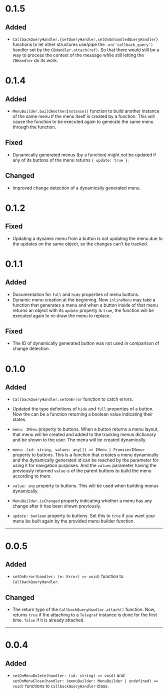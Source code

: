 # 0.1.5
## Added
- `CallbackQueryHandler.{setQueryHandler,setOnUnhandledQueryHandler}` functions
to let other structures use/pipe the `.on('callback_query')` handler set by the
`CBHandler.attach(ref)`. So that there would still be a way to process the
context of the message while still letting the `CBHandler` do its work.

# 0.1.4
## Added
- `MenuBuilder.buildAnotherInstance()` function to build another instance of
the same menu if the menu itself is created by a function. This will cause the
function to be executed again to generate the same menu through the function.

## Fixed
- Dynamically generated menus (by a function) might not be updated if any of
its buttons of the menu returns `{ update: true }`.

## Changed
- Improved change detection of a dynamically generated menu.

# 0.1.2
## Fixed
- Updating a dynamic menu from a button is not updating the menu due to the
updates on the same object, so the changes can't be tracked.

# 0.1.1
## Added
- Documentation for `full` and `hide` properties of menu buttons.
- Dynamic menu creation at the beginning. Now `inlineMenu` may take a function
that generates a menu and when a button inside of that menu returns an object
with its `update` property is `true`, the function will be executed again to
re-draw the menu to replace.

## Fixed
- The ID of dynamically generated button was not used in comparison of change
detection.


# 0.1.0
## Added
- `CallbackQueryHandler.setOnError` function to catch errors.
- Updated the type definitions of `hide` and `full` properties of a button.
Now the can be a function returning a boolean value indicating their states.
- `menu: IMenu` property to buttons. When a button returns a menu layout, that
menu will be created and added to the tracking menus dictionary and be shown
to the user. The menu will be created dynamically.
- `menu: (id: string, values: any[]) => IMenu | Promise<IMenu>` property to
buttons. This is a function that creates a menu dynamically and the dynamically
generated id can be reached by the parameter for using it for navigation
purposes. And the `values` parameter having the previously returned `value`-s
of the parent buttons to build the menu according to them.

- `value: any` property to buttons. This will be used when building menus
dynamically.
- `MenuBuilder.isChanged` property indicating whether a menu has any change
after it has been shown previously.
- `update: boolean` property to buttons. Set this to `true` if you want your
menu be built again by the provided menu builder function.

---

# 0.0.5
## Added
- `setOnError(handler: (e: Error) => void)` function to
`CallbackQueryHandler`.

## Changed
- The return type of the `CallbackQueryHandler.attach()` function. Now, returns
`true` if the attaching to a `Telegraf` instance is done for the first time.
`false` if it is already attached.

---

# 0.0.4
## Added
- `setOnMenuDelete(handler: (id: string) => void)` and
`setOnMenuClose(handler: (menuBuilder: MenuBuilder | undefined) => void)`
functions to `CallbackQueryHandler` class.
